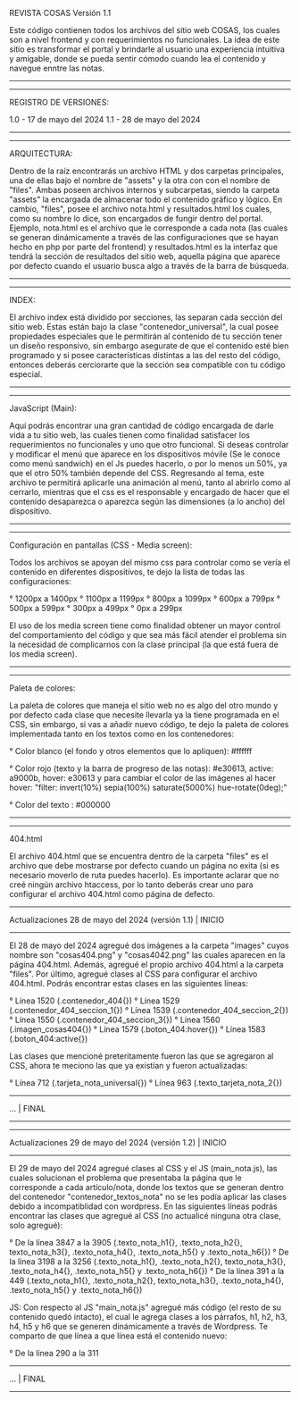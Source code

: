 REVISTA COSAS Versión 1.1

Este código contienen todos los archivos del sitio web COSAS, los cuales son a nivel frontend y con requerimientos no funcionales. La idea de este sitio es transformar el portal y brindarle al usuario una experiencia intuitiva y amigable, donde se pueda sentir cómodo cuando lea el contenido y navegue enntre las notas.



----------------------------------------------------------------
----------------------------------------------------------------
REGISTRO DE VERSIONES:

1.0 - 17 de mayo del 2024
1.1 - 28 de mayo del 2024



----------------------------------------------------------------
----------------------------------------------------------------
ARQUITECTURA:

Dentro de la raíz encontrarás un archivo HTML y dos carpetas principales, una de ellas bajo el nombre de "assets" y la otra con con el nombre de "files". Ambas poseen archivos internos y subcarpetas, siendo la carpeta "assets" la encargada de almacenar todo el contenido gráfico y lógico. En cambio, "files", posee el archivo nota.html y resultados.html los cuales, como su nombre lo dice, son encargados de fungir dentro del portal. Ejemplo, nota.html es el archivo que le corresponde a cada nota (las cuales se generan dinámicamente a través de las configuraciones que se hayan hecho en php por parte del frontend) y resultados.html es la interfaz que tendrá la sección de resultados del sitio web, aquella página que aparece por defecto cuando el usuario busca algo a través de la barra de búsqueda.


 
----------------------------------------------------------------
----------------------------------------------------------------
INDEX:

El archivo index está dividido por secciones, las separan cada sección del sitio web. Estas están bajo la clase "contenedor_universal", la cual posee propiedades especiales que le permitirán al contenido de tu sección tener un diseño responsivo, sin embargo asegurate de que el contenido esté bien programado y si posee características distintas a las del resto del código, entonces deberás cerciorarte que la sección sea compatible con tu código especial.



----------------------------------------------------------------
----------------------------------------------------------------
JavaScript (Main):

Aquí podrás encontrar una gran cantidad de código encargada de darle vida a tu sitio web, las cuales tienen como finalidad satisfacer los requerimientos no funcionales y uno que otro funcional. Si deseas controlar y modificar el menú que aparece en los dispositivos móvile (Se le conoce como menú sandwich) en el Js puedes hacerlo, o por lo menos un 50%, ya que el otro 50% también depende del CSS. Regresando al tema, este archivo te permitirá aplicarle una animación al menú, tanto al abrirlo como al cerrarlo, mientras que el css es el responsable y encargado de hacer que el contenido desaparezca o aparezca según las dimensiones (a lo ancho) del dispositivo.



----------------------------------------------------------------
----------------------------------------------------------------
Configuración en pantallas (CSS - Media screen):

Todos los archivos se apoyan del mismo css para controlar como se vería el contenido en diferentes dispositivos, te dejo la lista de todas las configuraciones:

° 1200px a 1400px
° 1100px a 1199px
° 800px a 1099px
° 600px a 799px
° 500px a 599px
° 300px a 499px
° 0px a 299px

El uso de los media screen tiene como finalidad obtener un mayor control del comportamiento del código y que sea más fácil atender el problema sin la necesidad de complicarnos con la clase principal (la que está fuera de los media screen).



----------------------------------------------------------------
----------------------------------------------------------------
Paleta de colores:

La paleta de colores que maneja el sitio web no es algo del otro mundo y por defecto cada clase que necesite llevarla ya la tiene programada en el CSS, sin embargo, si vas a añadir nuevo código, te dejo la paleta de colores implementada tanto en los textos como en los contenedores:

° Color blanco (el fondo y otros elementos que lo apliquen): #ffffff

° Color rojo (texto y la barra de progreso de las notas): #e30613, active: a9000b, hover: e30613 y para cambiar el color de las imágenes al hacer hover: "filter: invert(10%) sepia(100%) saturate(5000%) hue-rotate(0deg);"

° Color del texto : #000000



----------------------------------------------------------------
----------------------------------------------------------------
404.html

El archivo 404.html que se encuentra dentro de la carpeta "files" es el archivo que debe mostrarse por defecto cuando un página no exita (si es necesario moverlo de ruta puedes hacerlo). Es importante aclarar que no creé ningún archivo htaccess, por lo tanto deberás crear uno para configurar el archivo 404.html como página de defecto.










----------------------------------------------------------------

Actualizaciones 28 de mayo del 2024 (versión 1.1) | INICIO

----------------------------------------------------------------

El 28 de mayo del 2024 agregué dos imágenes a la carpeta "images" cuyos nombre son "cosas404.png" y "cosas4042.png" las cuales aparecen en la página 404.html. Además, agregué el propio archivo 404.html a la carpeta "files". Por último, agregué clases al CSS para configurar el archivo 404.html. Podrás encontrar estas clases en las siguientes líneas:

° Línea 1520 (.contenedor_404{})
° Línea 1529 (.contenedor_404_seccion_1{})
° Línea 1539 (.contenedor_404_seccion_2{})
° Línea 1550 (.contenedor_404_seccion_3{})
° Línea 1560 (.imagen_cosas404{})
° Línea 1579 (.boton_404:hover{})
° Línea 1583 (.boton_404:active{})

Las clases que mencioné preteritamente fueron las que se agregaron al CSS, ahora te meciono las que ya existían y fueron actualizadas:

° Línea 712 (.tarjeta_nota_universal{})
° Línea 963 (.texto_tarjeta_nota_2{})

----------------------------------------------------------------

... | FINAL

----------------------------------------------------------------





----------------------------------------------------------------

Actualizaciones 29 de mayo del 2024 (versión 1.2) | INICIO

----------------------------------------------------------------

El 29 de mayo del 2024 agregué clases al CSS y el JS (main_nota.js), las cuales solucionan el problema que presentaba la página que le corresponde a cada artículo/nota, donde los textos que se generan dentro del contenedor "contenedor_textos_nota" no se les podía aplicar las clases debido a incompatiblidad con wordpress. En las siguientes líneas podrás encontrar las clases que agregué al CSS (no actualicé ninguna otra clase, solo agregué):

° De la línea 3847 a la 3905 (.texto_nota_h1{}, .texto_nota_h2{}, texto_nota_h3{}, .texto_nota_h4{}, .texto_nota_h5{} y .texto_nota_h6{})
° De la línea 3198 a la 3256 (.texto_nota_h1{}, .texto_nota_h2{}, texto_nota_h3{}, .texto_nota_h4{}, .texto_nota_h5{} y .texto_nota_h6{})
° De la línea 391 a la 449 (.texto_nota_h1{}, .texto_nota_h2{}, texto_nota_h3{}, .texto_nota_h4{}, .texto_nota_h5{} y .texto_nota_h6{})


JS:
Con respecto al JS "main_nota.js" agregué más código (el resto de su contenido quedó intacto), el cual le agrega clases a los párrafos, h1, h2, h3, h4, h5 y h6 que se generen dinámicamente a través de Wordpress. Te comparto de que línea a que línea está el contenido nuevo:

° De la línea 290 a la 311

----------------------------------------------------------------

... | FINAL

----------------------------------------------------------------
